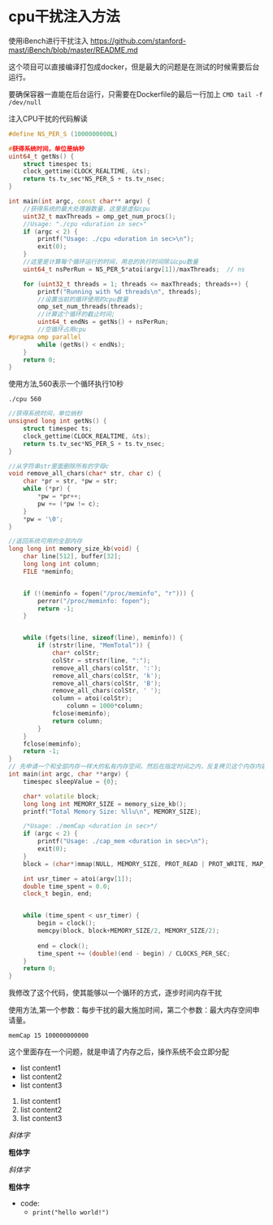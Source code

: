 # cpu干扰注入方法
使用iBench进行干扰注入
https://github.com/stanford-mast/iBench/blob/master/README.md

这个项目可以直接编译打包成docker，但是最大的问题是在测试的时候需要后台运行。

要确保容器一直能在后台运行，只需要在Dockerfile的最后一行加上
``
CMD tail -f /dev/null
``

注入CPU干扰的代码解读
```cpp
#define NS_PER_S (1000000000L)

#获得系统时间，单位是纳秒
uint64_t getNs() {
	struct timespec ts;
	clock_gettime(CLOCK_REALTIME, &ts);
	return ts.tv_sec*NS_PER_S + ts.tv_nsec;
}

int main(int argc, const char** argv) {
    //获得系统的最大处理器数量，这里是虚拟cpu
	uint32_t maxThreads = omp_get_num_procs();
	//Usage: "./cpu <duration in sec>"
	if (argc < 2) { 
		printf("Usage: ./cpu <duration in sec>\n"); 
		exit(0);
	}
	//这里是计算每个循环运行的时间，用总的执行时间除以cpu数量
	uint64_t nsPerRun = NS_PER_S*atoi(argv[1])/maxThreads;  // ns

	for (uint32_t threads = 1; threads <= maxThreads; threads++) {
		printf("Running with %d threads\n", threads);
		//设置当前的循环使用的cpu数量
		omp_set_num_threads(threads);
		//计算这个循环的截止时间;
		uint64_t endNs = getNs() + nsPerRun;
		//空循环占用cpu
#pragma omp parallel
		while (getNs() < endNs);
	}
	return 0;
}
```
使用方法,560表示一个循环执行10秒
```shell
./cpu 560
```

```cpp
//获得系统时间，单位纳秒
unsigned long int getNs() {
	struct timespec ts;
	clock_gettime(CLOCK_REALTIME, &ts);
	return ts.tv_sec*NS_PER_S + ts.tv_nsec;
}

//从字符串str里面删除所有的字母c
void remove_all_chars(char* str, char c) {
	char *pr = str, *pw = str;
	while (*pr) {
		*pw = *pr++;
		pw += (*pw != c);
	}
	*pw = '\0';
}

//返回系统可用的全部内存
long long int memory_size_kb(void) {
	char line[512], buffer[32];
	long long int column;
	FILE *meminfo;


	if (!(meminfo = fopen("/proc/meminfo", "r"))) {
		perror("/proc/meminfo: fopen");
		return -1;
	}


	while (fgets(line, sizeof(line), meminfo)) {
		if (strstr(line, "MemTotal")) {
			char* colStr;
			colStr = strstr(line, ":");
			remove_all_chars(colStr, ':'); 
			remove_all_chars(colStr, 'k'); 
			remove_all_chars(colStr, 'B');
			remove_all_chars(colStr, ' ');
			column = atoi(colStr);
		        column = 1000*column;	
			fclose(meminfo);
			return column; 
		}
	}
	fclose(meminfo);
	return -1;
}
// 先申请一个和全部内存一样大的私有内存空间，然后在指定时间之内，反复拷贝这个内存内容
int main(int argc, char **argv) {
	timespec sleepValue = {0};

	char* volatile block;
	long long int MEMORY_SIZE = memory_size_kb(); 
	printf("Total Memory Size: %llu\n", MEMORY_SIZE);

	/*Usage: ./memCap <duration in sec>*/
	if (argc < 2) { 
		printf("Usage: ./cap_mem <duration in sec>\n"); 
		exit(0); 
	}	
	block = (char*)mmap(NULL, MEMORY_SIZE, PROT_READ | PROT_WRITE, MAP_PRIVATE | MAP_ANONYMOUS, 0, 0);

	int usr_timer = atoi(argv[1]);
	double time_spent = 0.0; 
  	clock_t begin, end;


	while (time_spent < usr_timer) {
  		begin = clock();
		memcpy(block, block+MEMORY_SIZE/2, MEMORY_SIZE/2);
		
		end = clock();
  		time_spent += (double)(end - begin) / CLOCKS_PER_SEC;
	}
	return 0;
}
```

我修改了这个代码，使其能够以一个循环的方式，逐步时间内存干扰

使用方法,第一个参数：每步干扰的最大施加时间，第二个参数：最大内存空间申请量。
```shell
memCap 15 100000000000
```

这个里面存在一个问题，就是申请了内存之后，操作系统不会立即分配

- list content1
- list content2
- list content3

1. list content1
2. list content2
3. list content3


*斜体字*

**粗体字**

_斜体字_

**粗体字**

- code:
    - ``print("hello world!")``